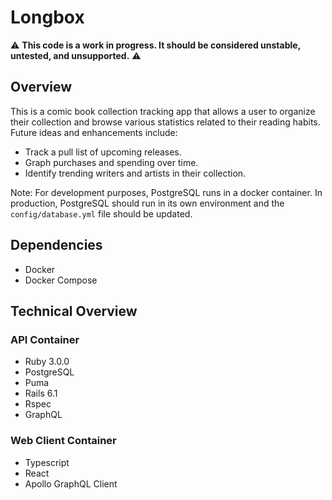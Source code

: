 # Longbox

:warning: **This code is a work in progress. It should be considered unstable, untested, and unsupported.** :warning:

## Overview

This is a comic book collection tracking app that allows a user to organize their collection and browse various statistics related to their reading habits. Future ideas and enhancements include:

- Track a pull list of upcoming releases.
- Graph purchases and spending over time.
- Identify trending writers and artists in their collection.

Note: For development purposes, PostgreSQL runs in a docker container. In production, PostgreSQL should run in its own environment and the `config/database.yml` file should be updated.

## Dependencies

- Docker
- Docker Compose

## Technical Overview

### API Container

- Ruby 3.0.0
- PostgreSQL
- Puma
- Rails 6.1
- Rspec
- GraphQL

### Web Client Container

- Typescript
- React
- Apollo GraphQL Client
